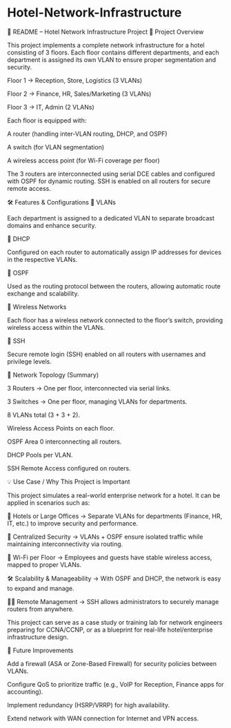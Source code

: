 # Hotel-Network-Infrastructure
📘 README – Hotel Network Infrastructure Project
🏨 Project Overview

This project implements a complete network infrastructure for a hotel consisting of 3 floors. Each floor contains different departments, and each department is assigned its own VLAN to ensure proper segmentation and security.

Floor 1 → Reception, Store, Logistics (3 VLANs)

Floor 2 → Finance, HR, Sales/Marketing (3 VLANs)

Floor 3 → IT, Admin (2 VLANs)

Each floor is equipped with:

A router (handling inter-VLAN routing, DHCP, and OSPF)

A switch (for VLAN segmentation)

A wireless access point (for Wi-Fi coverage per floor)

The 3 routers are interconnected using serial DCE cables and configured with OSPF for dynamic routing. SSH is enabled on all routers for secure remote access.

🛠️ Features & Configurations
🔹 VLANs

Each department is assigned to a dedicated VLAN to separate broadcast domains and enhance security.

🔹 DHCP

Configured on each router to automatically assign IP addresses for devices in the respective VLANs.

🔹 OSPF

Used as the routing protocol between the routers, allowing automatic route exchange and scalability.

🔹 Wireless Networks

Each floor has a wireless network connected to the floor’s switch, providing wireless access within the VLANs.

🔹 SSH

Secure remote login (SSH) enabled on all routers with usernames and privilege levels.

📐 Network Topology (Summary)

3 Routers → One per floor, interconnected via serial links.

3 Switches → One per floor, managing VLANs for departments.

8 VLANs total (3 + 3 + 2).

Wireless Access Points on each floor.

OSPF Area 0 interconnecting all routers.

DHCP Pools per VLAN.

SSH Remote Access configured on routers.

💡 Use Case / Why This Project is Important

This project simulates a real-world enterprise network for a hotel. It can be applied in scenarios such as:

🏨 Hotels or Large Offices → Separate VLANs for departments (Finance, HR, IT, etc.) to improve security and performance.

🔐 Centralized Security → VLANs + OSPF ensure isolated traffic while maintaining interconnectivity via routing.

📶 Wi-Fi per Floor → Employees and guests have stable wireless access, mapped to proper VLANs.

🛠 Scalability & Manageability → With OSPF and DHCP, the network is easy to expand and manage.

👨‍💻 Remote Management → SSH allows administrators to securely manage routers from anywhere.

This project can serve as a case study or training lab for network engineers preparing for CCNA/CCNP, or as a blueprint for real-life hotel/enterprise infrastructure design.

🚀 Future Improvements

Add a firewall (ASA or Zone-Based Firewall) for security policies between VLANs.

Configure QoS to prioritize traffic (e.g., VoIP for Reception, Finance apps for accounting).

Implement redundancy (HSRP/VRRP) for high availability.

Extend network with WAN connection for Internet and VPN access.
